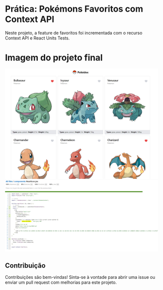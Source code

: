 # Prática: Pokémons Favoritos com Context API

Neste projeto, a feature de favoritos foi incrementada com o recurso Context API e React Units Tests.

# Imagem do projeto final

![screen](./src/assets/screen.jpeg)
![test](./src/assets/test.jpeg)

## Contribuição

Contribuições são bem-vindas! Sinta-se à vontade para abrir uma issue ou enviar um pull request com melhorias para este projeto.
